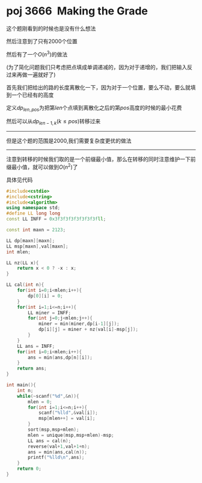 # poj 3666  Making the Grade

这个题刚看到的时候也是没有什么想法

然后注意到了只有$2000$个位置

然后有了一个$O(n^3)$的做法

(为了简化问题我们只考虑把点填成单调递减的，因为对于递增的，我们把输入反过来再做一遍就好了)

首先我们把给出的路的长度离散化一下，因为对于一个位置，要么不动，要么就填到一个已经有的高度

定义$dp_{len,pos}$为把第$len$个点填到离散化之后的第$pos$高度的时候的最小花费

然后可以从$dp_{len-1,k}(k\le pos)$转移过来

----

但是这个题的范围是$2000$,我们需要复杂度更优的做法

---

注意到转移的时候我们取的是一个前缀最小值，那么在转移的同时注意维护一下前缀最小值，就可以做到$O(n^2)$了

具体见代码

```cpp
#include<cstdio>
#include<cstring>
#include<algorithm>
using namespace std;
#define LL long long
const LL INFF = 0x3f3f3f3f3f3f3f3fll;

const int maxn = 2123;

LL dp[maxn][maxn];
LL msp[maxn],val[maxn];
int mlen;

LL nz(LL x){
    return x < 0 ? -x : x;
}

LL cal(int n){
    for(int i=0;i<mlen;i++){
        dp[0][i] = 0;
    }
    for(int i=1;i<=n;i++){
        LL miner = INFF;
        for(int j=0;j<mlen;j++){
            miner = min(miner,dp[i-1][j]);
            dp[i][j] = miner + nz(val[i]-msp[j]);
        }
    }
    LL ans = INFF;
    for(int i=0;i<mlen;i++){
        ans = min(ans,dp[n][i]);
    }
    return ans;
}

int main(){
    int n;
    while(~scanf("%d",&n)){
        mlen = 0;
        for(int i=1;i<=n;i++){
            scanf("%lld",&val[i]);
            msp[mlen++] = val[i];
        }
        sort(msp,msp+mlen);
        mlen = unique(msp,msp+mlen)-msp;
        LL ans = cal(n);
        reverse(val+1,val+1+n);
        ans = min(ans,cal(n));
        printf("%lld\n",ans);
    }
    return 0;
}
```

